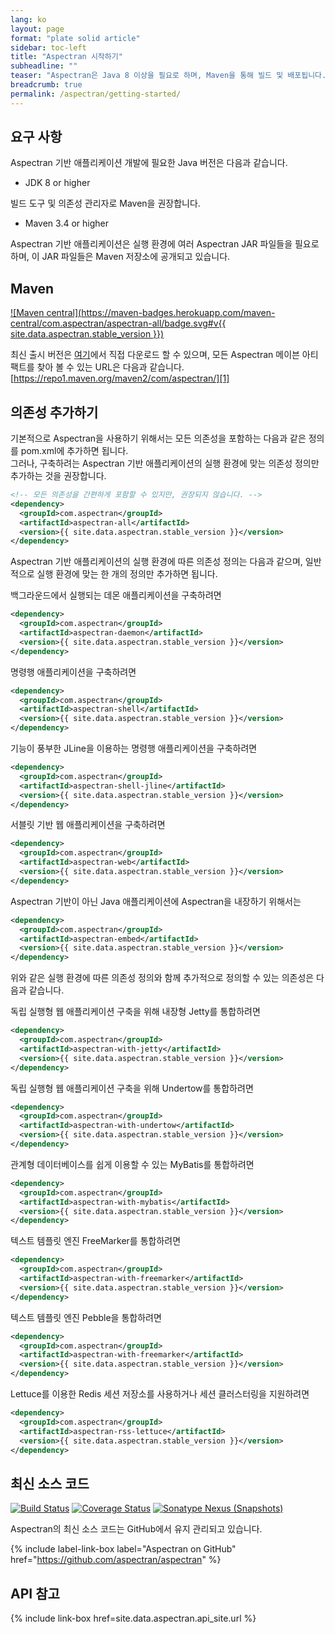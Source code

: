 ```yaml
---
lang: ko
layout: page
format: "plate solid article"
sidebar: toc-left
title: "Aspectran 시작하기"
subheadline: ""
teaser: "Aspectran은 Java 8 이상을 필요로 하며, Maven을 통해 빌드 및 배포됩니다."
breadcrumb: true
permalink: /aspectran/getting-started/
---
```


## 요구 사항

Aspectran 기반 애플리케이션 개발에 필요한 Java 버전은 다음과 같습니다.

* JDK 8 or higher

빌드 도구 및 의존성 관리자로 Maven을 권장합니다.

* Maven 3.4 or higher

Aspectran 기반 애플리케이션은 실행 환경에 여러 Aspectran JAR 파일들을 필요로 하며,
이 JAR 파일들은 Maven 저장소에 공개되고 있습니다.

## Maven

[![Maven central](https://maven-badges.herokuapp.com/maven-central/com.aspectran/aspectran-all/badge.svg#v{{ site.data.aspectran.stable_version }})](https://maven-badges.herokuapp.com/maven-central/com.aspectran/aspectran-all)

최신 출시 버전은 [여기][1]에서 직접 다운로드 할 수 있으며,
모든 Aspectran 메이븐 아티팩트를 찾아 볼 수 있는 URL은 다음과 같습니다.  
[https://repo1.maven.org/maven2/com/aspectran/][1]

## 의존성 추가하기

기본적으로 Aspectran을 사용하기 위해서는 모든 의존성을 포함하는 다음과 같은 정의를 pom.xml에 추가하면 됩니다.  
그러나, 구축하려는 Aspectran 기반 애플리케이션의 실행 환경에 맞는 의존성 정의만 추가하는 것을 권장합니다.

```xml
<!-- 모든 의존성을 간편하게 포함할 수 있지만, 권장되지 않습니다. -->
<dependency>
  <groupId>com.aspectran</groupId>
  <artifactId>aspectran-all</artifactId>
  <version>{{ site.data.aspectran.stable_version }}</version>
</dependency>
```

Aspectran 기반 애플리케이션의 실행 환경에 따른 의존성 정의는 다음과 같으며,
일반적으로 실행 환경에 맞는 한 개의 정의만 추가하면 됩니다. 

백그라운드에서 실행되는 데몬 애플리케이션을 구축하려면
```xml
<dependency>
  <groupId>com.aspectran</groupId>
  <artifactId>aspectran-daemon</artifactId>
  <version>{{ site.data.aspectran.stable_version }}</version>
</dependency>
```

명령행 애플리케이션을 구축하려면
```xml
<dependency>
  <groupId>com.aspectran</groupId>
  <artifactId>aspectran-shell</artifactId>
  <version>{{ site.data.aspectran.stable_version }}</version>
</dependency>
```

기능이 풍부한 JLine을 이용하는 명령행 애플리케이션을 구축하려면
```xml
<dependency>
  <groupId>com.aspectran</groupId>
  <artifactId>aspectran-shell-jline</artifactId>
  <version>{{ site.data.aspectran.stable_version }}</version>
</dependency>
```

서블릿 기반 웹 애플리케이션을 구축하려면
```xml
<dependency>
  <groupId>com.aspectran</groupId>
  <artifactId>aspectran-web</artifactId>
  <version>{{ site.data.aspectran.stable_version }}</version>
</dependency>
```

Aspectran 기반이 아닌 Java 애플리케이션에 Aspectran을 내장하기 위해서는
```xml
<dependency>
  <groupId>com.aspectran</groupId>
  <artifactId>aspectran-embed</artifactId>
  <version>{{ site.data.aspectran.stable_version }}</version>
</dependency>
```

위와 같은 실행 환경에 따른 의존성 정의와 함께 추가적으로 정의할 수 있는 의존성은 다음과 같습니다.

독립 실행형 웹 애플리케이션 구축을 위해 내장형 Jetty를 통합하려면
```xml
<dependency>
  <groupId>com.aspectran</groupId>
  <artifactId>aspectran-with-jetty</artifactId>
  <version>{{ site.data.aspectran.stable_version }}</version>
</dependency>
```

독립 실행형 웹 애플리케이션 구축을 위해 Undertow를 통합하려면
```xml
<dependency>
  <groupId>com.aspectran</groupId>
  <artifactId>aspectran-with-undertow</artifactId>
  <version>{{ site.data.aspectran.stable_version }}</version>
</dependency>
```

관계형 데이터베이스를 쉽게 이용할 수 있는 MyBatis를 통합하려면
```xml
<dependency>
  <groupId>com.aspectran</groupId>
  <artifactId>aspectran-with-mybatis</artifactId>
  <version>{{ site.data.aspectran.stable_version }}</version>
</dependency>
```

텍스트 템플릿 엔진 FreeMarker를 통합하려면
```xml
<dependency>
  <groupId>com.aspectran</groupId>
  <artifactId>aspectran-with-freemarker</artifactId>
  <version>{{ site.data.aspectran.stable_version }}</version>
</dependency>
```

텍스트 템플릿 엔진 Pebble을 통합하려면
```xml
<dependency>
  <groupId>com.aspectran</groupId>
  <artifactId>aspectran-with-freemarker</artifactId>
  <version>{{ site.data.aspectran.stable_version }}</version>
</dependency>
```

Lettuce를 이용한 Redis 세션 저장소를 사용하거나 세션 클러스터링을 지원하려면
```xml
<dependency>
  <groupId>com.aspectran</groupId>
  <artifactId>aspectran-rss-lettuce</artifactId>
  <version>{{ site.data.aspectran.stable_version }}</version>
</dependency>
```

[1]: https://search.maven.org/search?q=com.aspectran
[2]: https://repo1.maven.org/maven2/com/aspectran/

## 최신 소스 코드

[![Build Status](https://api.travis-ci.com/aspectran/aspectran.svg?branch=master)](https://travis-ci.com/github/aspectran/aspectran)
[![Coverage Status](https://coveralls.io/repos/github/aspectran/aspectran/badge.svg?branch=master)](https://coveralls.io/github/aspectran/aspectran?branch=master)
[![Sonatype Nexus (Snapshots)](https://img.shields.io/nexus/s/https/oss.sonatype.org/com.aspectran/aspectran.svg)](https://oss.sonatype.org/content/repositories/snapshots/com/aspectran/aspectran/)

Aspectran의 최신 소스 코드는 GitHub에서 유지 관리되고 있습니다.

{% include label-link-box label="Aspectran on GitHub" href="https://github.com/aspectran/aspectran" %}

## API 참고

{% include link-box href=site.data.aspectran.api_site.url %}